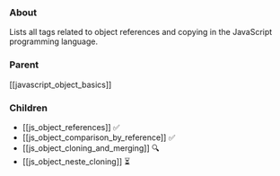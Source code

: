 ### About
Lists all tags related to object references and copying in the JavaScript programming language.

### Parent
[[javascript_object_basics]]

### Children
- [[js_object_references]] ✅
- [[js_object_comparison_by_reference]] ✅
- [[js_object_cloning_and_merging]] 🔍
- [[js_object_neste_cloning]] ⏳